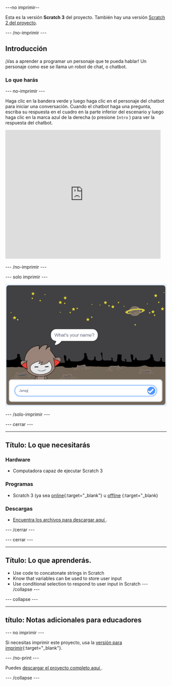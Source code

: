 \---no imprimir--

Esta es la versión **Scratch 3** del proyecto. También hay una versión [Scratch 2 del proyecto](https://projects.raspberrypi.org/en/projects/chatbot-scratch2).

\--- /no-imprimir \---

## Introducción

¡Vas a aprender a programar un personaje que te pueda hablar! Un personaje como ese se llama un robot de chat, o chatbot.

### Lo que harás

\--- no-imprimir \---

Haga clic en la bandera verde y luego haga clic en el personaje del chatbot para iniciar una conversación. Cuando el chatbot haga una pregunta, escriba su respuesta en el cuadro en la parte inferior del escenario y luego haga clic en la marca azul de la derecha (o presione ` Intro ` ) para ver la respuesta del chatbot.

<div class="scratch-preview">
  <iframe allowtransparency="true" width="485" height="402" src="https://scratch.mit.edu/projects/embed/248864190/?autostart=false" 
  frameborder="0" scrolling="no"></iframe>
</div>

\--- /no-imprimir \---

\--- solo imprimir \---

![proyecto completo](images/chatbot-preview.png)

\--- /solo-imprimir \---

\--- cerrar \---

* * *

## Título: Lo que necesitarás

### Hardware

- Computadora capaz de ejecutar Scratch 3

### Programas

- Scratch 3 (ya sea [online](https://rpf.io/scratchon){:target="_blank"} u [offline](https://rpf.io/scratchoff) {:target="_blank)

### Descargas

- [ Encuentra los archivos para descargar aquí ](http://rpf.io/p/en/chatbot-go) .

\--- /cerrar \---

\--- cerrar \---

* * *

## Título: Lo que aprenderás.

- Use code to concatonate strings in Scratch
- Know that variables can be used to store user input
- Use conditional selection to respond to user input in Scratch \--- /collapse \---

\--- collapse \---

* * *

## título: Notas adicionales para educadores

\--- no imprimir \---

Si necesitas imprimir este proyecto, usa la [versión para imprimir](https://projects.raspberrypi.org/en/projects/chatbot/print){:target="_blank"}.

\--- /no-print \---

Puedes [ descargar el proyecto completo aquí ](http://rpf.io/p/en/chatbot-get).

\--- /collapse \---